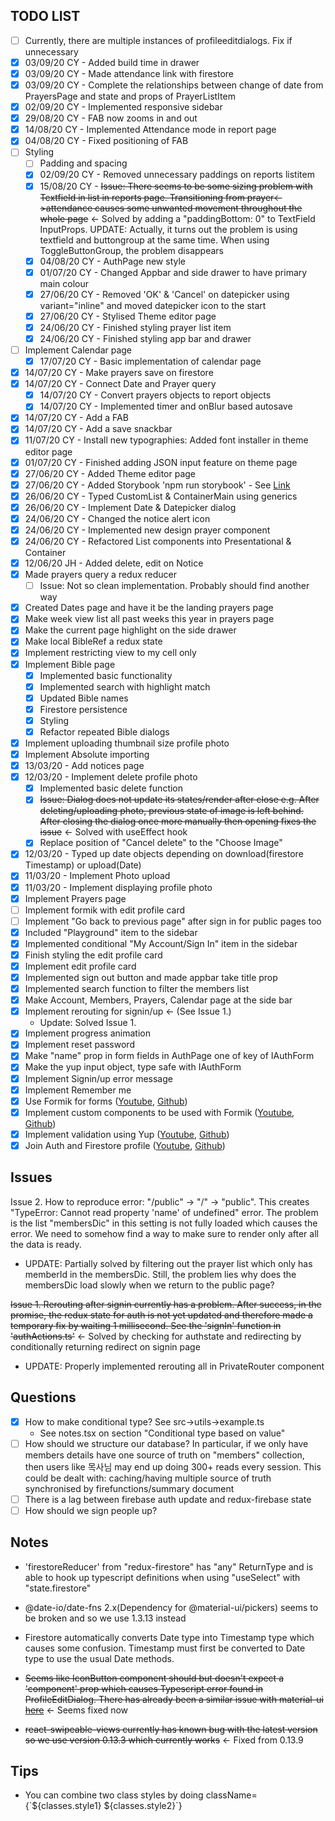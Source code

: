 ## TODO LIST

- [ ] Currently, there are multiple instances of profileeditdialogs. Fix if unnecessary
- [x] 03/09/20 CY - Added build time in drawer
- [x] 03/09/20 CY - Made attendance link with firestore
- [x] 03/09/20 CY - Complete the relationships between change of date from PrayersPage and state and props of PrayerListItem
- [x] 02/09/20 CY - Implemented responsive sidebar
- [x] 29/08/20 CY - FAB now zooms in and out
- [x] 14/08/20 CY - Implemented Attendance mode in report page
- [x] 04/08/20 CY - Fixed positioning of FAB
- [ ] Styling
  - [ ] Padding and spacing
  - [x] 02/09/20 CY - Removed unnecessary paddings on reports listitem
  - [x] 15/08/20 CY - ~~Issue: There seems to be some sizing problem with Textfield in list in reports page. Transitioning from prayer<->attendance causes some unwanted movement throughout the whole page~~ &larr; Solved by adding a "paddingBottom: 0" to TextField InputProps. UPDATE: Actually, it turns out the problem is using textfield and buttongroup at the same time. When using ToggleButtonGroup, the problem disappears
  - [x] 04/08/20 CY - AuthPage new style
  - [x] 01/07/20 CY - Changed Appbar and side drawer to have primary main colour
  - [x] 27/06/20 CY - Removed 'OK' & 'Cancel' on datepicker using variant="inline" and moved datepicker icon to the start
  - [x] 27/06/20 CY - Stylised Theme editor page
  - [x] 24/06/20 CY - Finished styling prayer list item
  - [x] 24/06/20 CY - Finished styling app bar and drawer
- [ ] Implement Calendar page
  - [x] 17/07/20 CY - Basic implementation of calendar page
- [x] 14/07/20 CY - Make prayers save on firestore
- [x] 14/07/20 CY - Connect Date and Prayer query
  - [x] 14/07/20 CY - Convert prayers objects to report objects
  - [x] 14/07/20 CY - Implemented timer and onBlur based autosave
- [x] 14/07/20 CY - Add a FAB
- [x] 14/07/20 CY - Add a save snackbar
- [x] 11/07/20 CY - Install new typographies: Added font installer in theme editor page
- [x] 01/07/20 CY - Finished adding JSON input feature on theme page
- [x] 27/06/20 CY - Added Theme editor page
- [x] 27/06/20 CY - Added Storybook 'npm run storybook' - See [Link](https://storybook.js.org/)
- [x] 26/06/20 CY - Typed CustomList & ContainerMain using generics
- [x] 26/06/20 CY - Implement Date & Datepicker dialog
- [x] 24/06/20 CY - Changed the notice alert icon
- [x] 24/06/20 CY - Implemented new design prayer component
- [x] 24/06/20 CY - Refactored List components into Presentational & Container
- [x] 12/06/20 JH - Added delete, edit on Notice
- [x] Made prayers query a redux reducer
  - [ ] Issue: Not so clean implementation. Probably should find another way
- [x] Created Dates page and have it be the landing prayers page
- [x] Make week view list all past weeks this year in prayers page
- [x] Make the current page highlight on the side drawer
- [x] Make local BibleRef a redux state
- [x] Implement restricting view to my cell only
- [x] Implement Bible page
  - [x] Implemented basic functionality
  - [x] Implemented search with highlight match
  - [x] Updated Bible names
  - [x] Firestore persistence
  - [x] Styling
  - [x] Refactor repeated Bible dialogs
- [x] Implement uploading thumbnail size profile photo
- [x] Implement Absolute importing
- [x] 13/03/20 - Add notices page
- [x] 12/03/20 - Implement delete profile photo
  - [x] Implemented basic delete function
  - [x] ~~Issue: Dialog does not update its states/render after close e.g. After deleting/uploading photo, previous state of image is left behind. After closing the dialog once more manually then opening fixes the issue~~ &larr; Solved with useEffect hook
  - [x] Replace position of "Cancel delete" to the "Choose Image"
- [x] 12/03/20 - Typed up date objects depending on download(firestore Timestamp) or upload(Date)
- [x] 11/03/20 - Implement Photo upload
- [x] 11/03/20 - Implement displaying profile photo
- [x] Implement Prayers page
- [ ] Implement formik with edit profile card
- [ ] Implement "Go back to previous page" after sign in for public pages too
- [x] Included "Playground" item to the sidebar
- [x] Implemented conditional "My Account/Sign In" item in the sidebar
- [x] Finish styling the edit profile card
- [x] Implement edit profile card
- [x] Implemented sign out button and made appbar take title prop
- [x] Implemented search function to filter the members list
- [x] Make Account, Members, Prayers, Calendar page at the side bar
- [x] Implement rerouting for signin/up &larr; (See Issue 1.)
  - Update: Solved Issue 1.
- [x] Implement progress animation
- [x] Implement reset password
- [x] Make "name" prop in form fields in AuthPage one of key of IAuthForm
- [x] Make the yup input object, type safe with IAuthForm
- [x] Implement Signin/up error message
- [x] Implement Remember me
- [x] Use Formik for forms ([Youtube](https://www.youtube.com/watch?v=FD50LPJ6bjE), [Github](https://github.com/benawad/formik-2-example/tree/master))
- [x] Implement custom components to be used with Formik ([Youtube](https://www.youtube.com/watch?v=FD50LPJ6bjE), [Github](https://github.com/benawad/formik-2-example/tree/master))
- [x] Implement validation using Yup ([Youtube](https://www.youtube.com/watch?v=FD50LPJ6bjE), [Github](https://github.com/benawad/formik-2-example/tree/master))
- [x] Join Auth and Firestore profile ([Youtube](https://www.youtube.com/watch?v=FD50LPJ6bjE), [Github](https://github.com/benawad/formik-2-example/tree/master))

## Issues

Issue 2. How to reproduce error: "/public" &rarr; "/" &rarr; "public". This creates "TypeError: Cannot read property 'name' of undefined" error. The problem is the list "membersDic" in this setting is not fully loaded which causes the error. We need to somehow find a way to make sure to render only after all the data is ready.

- UPDATE: Partially solved by filtering out the prayer list which only has memberId in the membersDic. Still, the problem lies why does the membersDic load slowly when we return to the public page?

~~Issue 1. Rerouting after signin currently has a problem. After success, in the promise, the redux state for auth is not yet updated and therefore made a temporary fix by waiting 1 millisecond. See the 'signIn' function in 'authActions.ts'~~ &larr; Solved by checking for authstate and redirecting by conditionally returning redirect on signin page

- UPDATE: Properly implemented rerouting all in PrivateRouter component

## Questions

- [x] How to make conditional type? See src&rarr;utils&rarr;example.ts
  - See notes.tsx on section "Conditional type based on value"
- [ ] How should we structure our database? In particular, if we only have members details have one source of truth on "members" collection, then users like 목사님 may end up doing 300+ reads every session. This could be dealt with: caching/having multiple source of truth synchronised by firefunctions/summary document
- [ ] There is a lag between firebase auth update and redux-firebase state
- [ ] How should we sign people up?

## Notes

- 'firestoreReducer' from "redux-firestore" has "any" ReturnType and is able to hook up typescript definitions when using "useSelect" with "state.firestore"

- @date-io/date-fns 2.x(Dependency for @material-ui/pickers) seems to be broken and so we use 1.3.13 instead

- Firestore automatically converts Date type into Timestamp type which causes some confusion. Timestamp must first be converted to Date type to use the usual Date methods.

- ~~Seems like IconButton component should but doesn't expect a 'component' prop which causes Typescript error found in ProfileEditDialog.
  There has already been a similar issue with material-ui [here](https://github.com/mui-org/material-ui/issues/19068)~~ &larr; Seems fixed now

- ~~react-swipeable-views currently has known bug with the latest version so we use version 0.13.3 which currently works~~ &larr; Fixed from 0.13.9

## Tips

- You can combine two class styles by doing className={\`${classes.style1} ${classes.style2}\`}
